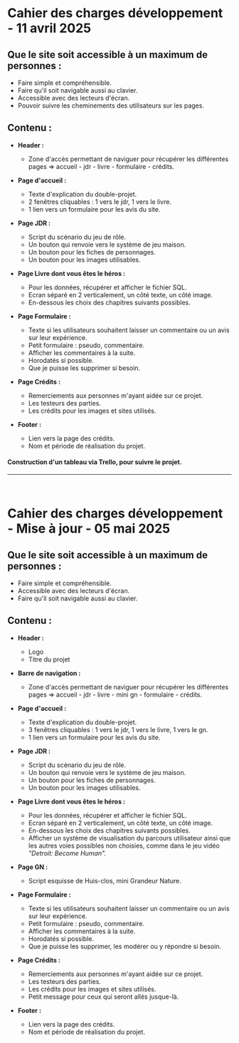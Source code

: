 # Cahier des charges développement - 11 avril 2025

## Que le site soit accessible à un maximum de personnes :

- Faire simple et compréhensible.
- Faire qu'il soit navigable aussi au clavier.
- Accessible avec des lecteurs d'écran.
- Pouvoir suivre les cheminements des utilisateurs sur les pages.

## Contenu :

- **Header :**

  - Zone d'accès permettant de naviguer pour récupérer les différentes pages => accueil - jdr - livre - formulaire - crédits.

- **Page d'accueil :**

  - Texte d'explication du double-projet.
  - 2 fenêtres cliquables : 1 vers le jdr, 1 vers le livre.
  - 1 lien vers un formulaire pour les avis du site.

- **Page JDR :**

  - Script du scénario du jeu de rôle.
  - Un bouton qui renvoie vers le système de jeu maison.
  - Un bouton pour les fiches de personnages.
  - Un bouton pour les images utilisables.

- **Page Livre dont vous êtes le héros :**

  - Pour les données, récupérer et afficher le fichier SQL.
  - Ecran séparé en 2 verticalement, un côté texte, un côté image.
  - En-dessous les choix des chapitres suivants possibles.

- **Page Formulaire :**

  - Texte si les utilisateurs souhaitent laisser un commentaire ou un avis sur leur expérience.
  - Petit formulaire : pseudo, commentaire.
  - Afficher les commentaires à la suite.
  - Horodatés si possible.
  - Que je puisse les supprimer si besoin.

- **Page Crédits :**

  - Remerciements aux personnes m'ayant aidée sur ce projet.
  - Les testeurs des parties.
  - Les crédits pour les images et sites utilisés.

- **Footer :**
  - Lien vers la page des crédits.
  - Nom et période de réalisation du projet.

#### Construction d'un tableau via Trello, pour suivre le projet.

---

<br>

# Cahier des charges développement - Mise à jour - 05 mai 2025

## Que le site soit accessible à un maximum de personnes :

- Faire simple et compréhensible.
- Accessible avec des lecteurs d'écran.
- Faire qu'il soit navigable aussi au clavier.

## Contenu :

- **Header :**

  - Logo
  - Titre du projet

- **Barre de navigation :**

  - Zone d'accès permettant de naviguer pour récupérer les différentes pages => accueil - jdr - livre - mini gn - formulaire - crédits.

- **Page d'accueil :**

  - Texte d'explication du double-projet.
  - 3 fenêtres cliquables : 1 vers le jdr, 1 vers le livre, 1 vers le gn.
  - 1 lien vers un formulaire pour les avis du site.

- **Page JDR :**

  - Script du scénario du jeu de rôle.
  - Un bouton qui renvoie vers le système de jeu maison.
  - Un bouton pour les fiches de personnages.
  - Un bouton pour les images utilisables.

- **Page Livre dont vous êtes le héros :**

  - Pour les données, récupérer et afficher le fichier SQL.
  - Ecran séparé en 2 verticalement, un côté texte, un côté image.
  - En-dessous les choix des chapitres suivants possibles.
  - Afficher un système de visualisation du parcours utilisateur ainsi que les autres voies possibles non choisies, comme dans le jeu vidéo _"Detroit: Become Human"._

- **Page GN :**

  - Script esquisse de Huis-clos, mini Grandeur Nature.

- **Page Formulaire :**

  - Texte si les utilisateurs souhaitent laisser un commentaire ou un avis sur leur expérience.
  - Petit formulaire : pseudo, commentaire.
  - Afficher les commentaires à la suite.
  - Horodatés si possible.
  - Que je puisse les supprimer, les modérer ou y répondre si besoin.

- **Page Crédits :**

  - Remerciements aux personnes m'ayant aidée sur ce projet.
  - Les testeurs des parties.
  - Les crédits pour les images et sites utilisés.
  - Petit message pour ceux qui seront allés jusque-là.

- **Footer :**
  - Lien vers la page des crédits.
  - Nom et période de réalisation du projet.
